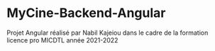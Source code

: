 # MyCine-Backend-Angular

Projet Angular réalisé par Nabil Kajeiou dans le cadre de la formation licence pro MICDTL année 2021-2022
